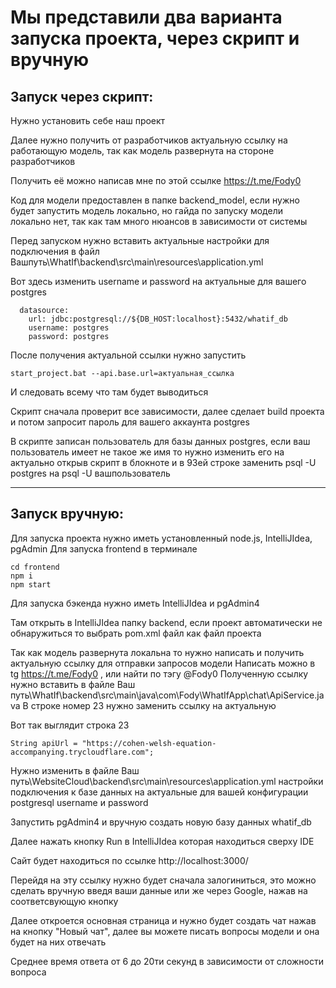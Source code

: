 # Мы представили два варианта запуска проекта, через скрипт и вручную

## Запуск через скрипт:

Нужно установить себе наш проект

Далее нужно получить от разработчиков актуальную ссылку на работающую модель, так как модель развернута на стороне разработчиков

Получить её можно написав мне по этой ссылке https://t.me/Fody0

Код для модели предоставлен в папке backend_model, если нужно будет запустить модель локально, но гайда по запуску модели локально нет, так как там много нюансов в зависимости от системы

Перед запуском нужно вставить актуальные настройки для подключения в файл Вашпуть\WhatIf\backend\src\main\resources\application.yml

Вот здесь изменить username и password на актуальные для вашего postgres

```
  datasource:
    url: jdbc:postgresql://${DB_HOST:localhost}:5432/whatif_db
    username: postgres
    password: postgres
```


После получения актуальной ссылки нужно запустить 
```
start_project.bat --api.base.url=актуальная_ссылка
```
И следовать всему что там будет выводиться

Скрипт сначала проверит все зависимости, далее сделает build проекта и потом запросит пароль для вашего аккаунта postgres

В скрипте записан пользователь для базы данных postgres, если ваш пользователь имеет не такое же имя то нужно изменить его на актуально открыв скрипт в блокноте и в 93ей строке заменить psql -U postgres на psql -U вашпользователь

---

## Запуск вручную:

Для запуска проекта нужно иметь установленный node.js, IntelliJIdea, pgAdmin
Для запуска frontend в терминале

```
cd frontend
npm i
npm start
```



Для запуска бэкенда нужно иметь IntelliJIdea и pgAdmin4

Там открыть в IntelliJIdea папку backend, если проект автоматически не обнаружиться то выбрать pom.xml файл как файл проекта

Так как модель развернута локальна то нужно написать и получить актуальную ссылку для отправки запросов модели
Написать можно в tg https://t.me/Fody0 , или найти по тэгу @Fody0
Полученную ссылку нужно вставить в файле
Ваш путь\WhatIf\backend\src\main\java\com\Fody\WhatIfApp\chat\ApiService.java
В строке номер 23 нужно заменить ссылку на актуальную

Вот так выглядит строка 23
```
String apiUrl = "https://cohen-welsh-equation-accompanying.trycloudflare.com";
```

Нужно изменить в файле Ваш путь\WebsiteCloud\backend\src\main\resources\application.yml настройки подключения к базе данных на актуальные для вашей конфигурации postgresql
username и password

Запустить pgAdmin4 и вручную создать новую базу данных whatif_db

Далее нажать кнопку Run в IntelliJIdea которая находиться сверху IDE

Сайт будет находиться по ссылке
http://localhost:3000/

Перейдя на эту ссылку нужно будет сначала залогиниться, это можно сделать вручную введя ваши данные или же через Google, нажав на соответсвующую кнопку

Далее откроется основная страница и нужно будет создать чат нажав на кнопку "Новый чат", далее вы можете писать вопросы модели и она будет на них отвечать

Среднее время ответа от 6 до 20ти секунд в зависимости от сложности вопроса


